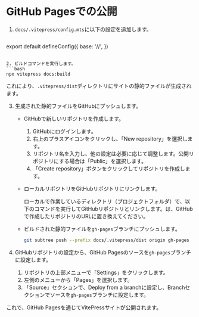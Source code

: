 # GitHub Pagesでの公開

1. `docs/.vitepress/config.mts`に以下の設定を追加します。
   ```javascript
 export default defineConfig({
     base: '/<repository-name>/',
   })
   ```

2. ビルドコマンドを実行します。
   ```bash
   npx vitepress docs:build
   ```
   これにより、`.vitepress/dist`ディレクトリにサイトの静的ファイルが生成されます。

3. 生成された静的ファイルをGitHubにプッシュします。
   - GitHubで新しいリポジトリを作成します。
     1. GitHubにログインします。
     2. 右上のプラスアイコンをクリックし、「New repository」を選択します。
     3. リポジトリ名を入力し、他の設定は必要に応じて調整します。公開リポジトリにする場合は「Public」を選択します。
     4. 「Create repository」ボタンをクリックしてリポジトリを作成します。

   - ローカルリポジトリをGitHubリポジトリにリンクします。

      ローカルで作業しているディレクトリ（プロジェクトフォルダ）で、以下のコマンドを実行してGitHubリポジトリとリンクします。<your-repository-url>は、GitHubで作成したリポジトリのURLに置き換えてください。

   - ビルドされた静的ファイルを`gh-pages`ブランチにプッシュします。
     ```bash
     git subtree push --prefix docs/.vitepress/dist origin gh-pages
     ```

4. GitHubリポジトリの設定から、GitHub Pagesのソースを`gh-pages`ブランチに設定します。
   1. リポジトリの上部メニューで「Settings」をクリックします。
   2. 左側のメニューから「Pages」を選択します。
   3. 「Source」セクションで、Deploy from a branchに設定し、Branchセクションでソースを`gh-pages`ブランチに設定します。

これで、GitHub Pagesを通じてVitePressサイトが公開されます。
